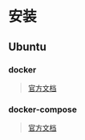 # 安装

## Ubuntu

### docker
> [官方文档](https://docs.docker.com/install/linux/docker-ce/ubuntu/)

### docker-compose
> [官方文档](https://docs.docker.com/compose/install/)
